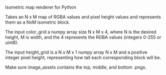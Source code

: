Isometric map renderer for Python

Takes an N x M map of RGBA values and pixel height values and represents them as a NxM isometric block.

The input color_grid a numpy array size N x M x 4, where N is the desired height, M is width, and the 4 represents the RGBA values (integers 0-255 or uint8).

The input height_grid is a N x M x 1 numpy array N x M and a positive integer pixel height, representing how tall each corresponding block will be.

Make sure image_assets contains the top, middle, and bottom .pngs.
